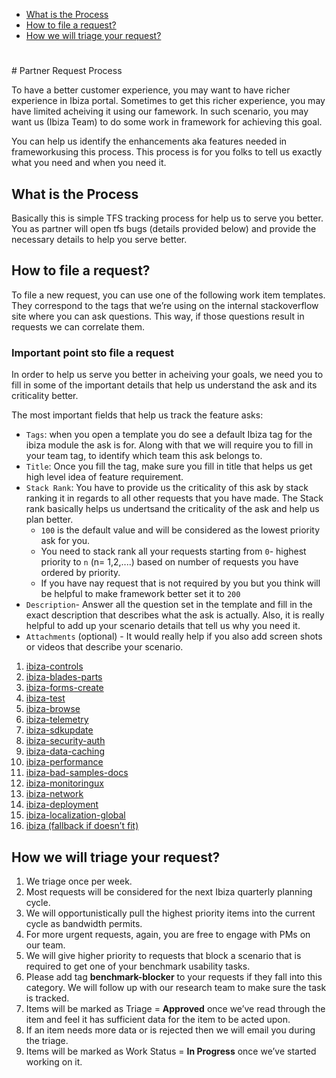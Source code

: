 * [What is the Process](#what-is-the-process)
* [How to file a request?](#how-to-file-a-request)
* [How we will triage your request?](#how-we-will-triage-your-request)


 <h1 name="portalfx-extension-partner-request-process"></h1>
 # Partner Request Process

To have a better customer experience, you may want to have richer experience in Ibiza portal. Sometimes to get this richer experience, you may have limited acheiving it using our famework. In such scenario, you may want us (Ibiza Team) to do some work in framework for achieving this goal.

You can help us identify the enhancements aka features needed in frameworkusing this process. This process is for you folks to tell us exactly what you need and when you need it.

<a name="what-is-the-process"></a>
## What is the Process

Basically this is simple TFS tracking process for help us to serve you better. You as partner will open tfs bugs (details provided below) and provide the necessary details to help you serve better.

<a name="how-to-file-a-request"></a>
## How to file a request?

To file a new request, you can use one of the following work item templates.  They correspond to the tags that we’re using on the internal stackoverflow site where you can ask questions.  This way, if those questions result in requests we can correlate them.

<a name="how-to-file-a-request-important-point-sto-file-a-request"></a>
### Important point sto file a request
In order to help us serve you better in acheiving your goals, we need you to fill in some of the important details that help us understand the ask and its criticality better.

The most important fields that help us track the feature asks:
- ``Tags``: when you open a template you do see a default Ibiza tag for the ibiza module the ask is for. Along with that we will require you to fill in your team tag, to identify which team this ask belongs to.
- ``Title``: Once you fill the tag, make sure you fill in title that helps us get high level idea of feature requirement. 
- ``Stack Rank``: You have to provide us the criticality of this ask by stack ranking it in regards to all other requests that you have made. The Stack rank basically helps us undertsand the criticality of the ask and help us plan better.
    - ``100`` is the default value and will be considered as the lowest priority ask for you.
    - You need to stack rank all your requests starting from ``0``- highest priority to ``n`` (n= 1,2,....) based on number of requests you have ordered by priority.
    - If you have nay request that is not required by you but you think will be helpful to make framework better set it to ``200``
- ``Description``- Answer all the question set in the template and fill in the exact description that describes what the ask is actually. Also, it is really helpful to add up your scenario details that tell us why you need it. 
- ``Attachments``  (optional) - It would really help if you also add screen shots or videos that describe your scenario.

1. [ibiza-controls](http://aka.ms/new-ibiza-controls-request)
1. [ibiza-blades-parts](http://aka.ms/new-ibiza-blades-parts-request)
1. [ibiza-forms-create](http://aka.ms/new-ibiza-forms-create-request)
1. [ibiza-test](http://aka.ms/new-ibiza-test-request)
1. [ibiza-browse](http://aka.ms/new-ibiza-browse-request)
1. [ibiza-telemetry](http://aka.ms/new-ibiza-telemetry-request)
1. [ibiza-sdkupdate](http://aka.ms/new-ibiza-sdkupdate-request)
1. [ibiza-security-auth](http://aka.ms/new-ibiza-security-auth-request)
1. [ibiza-data-caching](http://aka.ms/new-ibiza-data-caching-request)
1. [ibiza-performance](http://aka.ms/new-ibiza-performance-request)
1. [ibiza-bad-samples-docs](http://aka.ms/new-ibiza-bad-samples-docs-request)
1. [ibiza-monitoringux](http://aka.ms/new-ibiza-monitoringux-request)
1. [ibiza-network](http://aka.ms/new-ibiza-network-request)
1. [ibiza-deployment](http://aka.ms/new-ibiza-deployment-request)
1. [ibiza-localization-global](http://aka.ms/new-ibiza-localization-global-request)
1. [ibiza (fallback if doesn’t fit)](http://aka.ms/new-ibiza-uncategorized-request)

<a name="how-we-will-triage-your-request"></a>
## How we will triage your request?

1.  We triage once per week.
1.	Most requests will be considered for the next Ibiza quarterly planning cycle. 
1.	We will opportunistically pull the highest priority items into the current cycle as bandwidth permits.  
1.	For more urgent requests, again, you are free to engage with PMs on our team.
1.	We will give higher priority to requests that block a scenario that is required to get one of your benchmark usability tasks.  
1.	Please add tag **benchmark-blocker** to your requests if they fall into this category.  We will follow up with our research team to make sure the task is tracked.
1.	Items will be marked as Triage = **Approved** once we’ve read through the item and feel it has sufficient data for the item to be acted upon.
1.	If an item needs more data or is rejected then we will email you during the triage.
1.	Items will be marked as Work Status = **In Progress** once we’ve started working on it.


